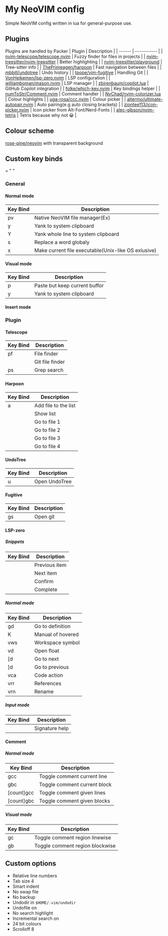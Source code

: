 # My NeoVIM config

Simple NeoVIM config written in lua for general-purpose use.

## Plugins

Plugins are handled by Packer
| Plugin | Description |
| ------ | ----------- |
| [nvim-telescope/telescope.nvim](https://github.com/nvim-telescope/telescope.nvim) | Fuzzy finder for files in projects |
| [nvim-treesitter/nvim-treesitter](https://github.com/nvim-treesitter/nvim-treesitter) | Better highlighting |
| [nvim-treesitter/playground](https://github.com/nvim-treesitter/playground) | Tree-sitter info |
| [ThePrimeagen/harpoon](https://github.com/ThePrimeagen/harpoon) | Fast navigation between files |
| [mbbill/undotree](https://github.com/mbbill/undotree) | Undo history |
| [tpope/vim-fugitive](https://github.com/tpope/vim-fugitive) | Handling Git |
| [VonHeikemen/lsp-zero.nvim](https://github.com/VonHeikemen/lsp-zero.nvim) | LSP configuration |
| [williamboman/mason.nvim](https://github.com/williamboman/mason.nvim) | LSP manager |
| [zbirenbaum/copilot.lua](https://github.com/zbirenbaum/copilot.lua) | GitHub Copilot integration |
| [folke/which-key.nvim](https://github.com/folke/which-key.nvim) | Key bindings helper |
| [numToStr/Comment.nvim](https://github.com/numToStr/Comment.nvim) | Comment handler |
| [NvChad/nvim-colorizer.lua](https://github.com/NvChad/nvim-colorizer.lua) | Colour highlights |
| [uga-rosa/ccc.nvim](https://github.com/uga-rosa/ccc.nvim) | Colour picker |
| [altermo/ultimate-autopair.nvim](https://github.com/altermo/ultimate-autopair.nvim) | Auto pairing(e.g auto closing brackets) |
| [ziontee113/icon-picker.nvim](https://github.com/ziontee113/icon-picker.nvim) | Icon picker from Alt-Font/Nerd-Fonts |
| [alec-gibson/nvim-tetris](https://github.com/alec-gibson/nvim-tetris) | Tetris because why not :grinning: |

## Colour scheme

[rose-pine/neovim](https://github.com/rose-pine/neovim) with transparent background

## Custom key binds

<leader> = " "

### General

#### Normal mode

| Key Bind | Description |
| -------- | ----------- |
| <leader>pv | Native NeoVIM file manager(Ex) |
| <leader>y | Yank to system clipboard |
| <leader>Y | Yank whole line to system clipboard |
| <leader>s | Replace a word  globaly |
| <leader>x | Make current file executable(Unix-like OS exlusive) |

#### Visual mode

| Key Bind | Description |
| -------- | ----------- |
| <leader>p | Paste but keep current buffor |
| <leader>y | Yank to system clipboard |

#### Insert mode

### Plugin

#### Telescope

| Key Bind | Description |
| -------- | ----------- |
| <leader>pf | File finder |
| <C-p> | Git file finder |
| <leader>ps | Grep search |

#### Harpoon

| Key Bind | Description |
| -------- | ----------- |
| <leader>a | Add file to the list |
| <C-e> | Show list |
| <C-h> | Go to file 1 |
| <C-t> | Go to file 2 |
| <C-n> | Go to file 3 |
| <C-s> | Go to file 4 |

#### UndoTree

| Key Bind | Description |
| -------- | ----------- |
| <leader>u | Open UndoTree |

#### Fugitive

| Key Bind | Description |
| -------- | ----------- |
| <leader>gs | Open git |

#### LSP-zero

##### Snippets

| Key Bind | Description |
| -------- | ----------- |
| <C-p> | Previous item |
| <C-n> | Next item |
| <C-y> | Confirm |
| <C-Space> | Complete |

##### Normal mode

| Key Bind | Description |
| -------- | ----------- |
| gd | Go to definition |
| K | Manual of hovered |
| <leader>vws | Workspace symbol |
| <leader>vd | Open float |
| [d | Go to next |
| ]d | Go to previous |
| <leader>vca | Code action |
| <leader>vrr | References |
| <leader>vrn | Rename |

##### Input mode

| Key Bind | Description |
| -------- | ----------- |
| <C-h> | Signature help |

#### Comment

##### Normal mode

| Key Bind | Description |
| -------- | ----------- |
| gcc | Toggle comment current line |
| gbc | Toggle comment current block |
| [count]gcc | Toggle comment given lines |
| [count]gbc | Toggle comment given blocks |

##### Visual mode

| Key Bind | Description |
| -------- | ----------- |
| gc | Toggle comment region linewise |
| gb | Toggle comment region blockwise |

## Custom options

 - Relative line numbers
 - Tab size 4
 - Smart indent
 - No swap file
 - No backup
 - Undodir in `$HOME/.vim/undodir`
 - Undofile on
 - No search highlight
 - Incremental search on
 - 24 bit colours
 - Scrolloff 8
